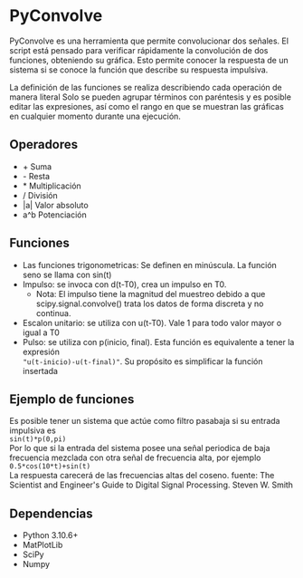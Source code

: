 # PyConvolve
PyConvolve es una herramienta que permite convolucionar dos señales.
El script está pensado para verificar rápidamente la convolución de dos funciones, 
obteniendo su gráfica. Esto permite conocer la respuesta de un sistema si se conoce la 
función que describe su respuesta impulsiva.

La definición de las funciones se realiza describiendo cada operación de manera literal
Solo se pueden agrupar términos con paréntesis y es posible editar las expresiones, así
como el rango en que se muestran las gráficas en cualquier momento durante una ejecución.


## Operadores
*   \+ Suma
*   \- Resta
*   \* Multiplicación
*   / División
*   |a| Valor absoluto
*   a^b Potenciación

## Funciones
*   Las funciones trigonometricas: Se definen en minúscula. La función seno se llama con sin(t)
*   Impulso: se invoca con d(t-T0), crea un impulso en T0.
    *   Nota: El impulso tiene la magnitud del muestreo debido a que scipy.signal.convolve() trata los datos de forma discreta y no continua.
*   Escalon unitario: se utiliza con u(t-T0). Vale 1 para todo valor mayor o igual a T0
*   Pulso: se utiliza con p(inicio, final). Esta función es equivalente a tener la expresión  
    ```"u(t-inicio)-u(t-final)"```. Su propósito es simplificar la función insertada

## Ejemplo de funciones
Es posible tener un sistema que actúe como filtro pasabaja si su entrada impulsiva es  
```sin(t)*p(0,pi)```  
Por lo que si la entrada del sistema posee una señal periodica de baja frecuencia mezclada con otra señal de frecuencia alta, por ejemplo  
```0.5*cos(10*t)+sin(t)```  
La respuesta carecerá de las frecuencias altas del coseno. fuente: The Scientist and Engineer's Guide to Digital Signal Processing. Steven W. Smith  

## Dependencias
* Python 3.10.6+
* MatPlotLib
* SciPy
* Numpy
